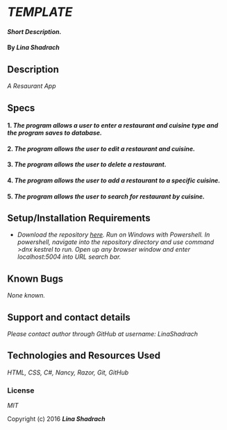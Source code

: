 # _TEMPLATE_

#### _Short Description._

#### By _**Lina Shadrach**_

## Description
_A Resaurant App_

## Specs
#### 1. _The program allows a user to enter a restaurant and cuisine type and the program saves to database._

#### 2. _The program allows the user to edit a restaurant and cuisine._

#### 3. _The program allows the user to delete a restaurant._

#### 4. _The program allows the user to add a restaurant to a specific cuisine._

#### 5. _The program allows the user to search for restaurant by cuisine._


## Setup/Installation Requirements

* _Download the repository [here](https://github.com/LinaShadrach/AddressBookInd.git "Lina's Address Book"). Run on Windows with Powershell. In powershell, navigate into the repository directory and use command >dnx kestrel to run. Open up any browser window and enter localhost:5004 into URL search bar._

## Known Bugs

_None known._

## Support and contact details

_Please contact author through GitHub at username: LinaShadrach_

## Technologies and Resources Used

_HTML, CSS, C#, Nancy, Razor, Git, GitHub_

### License

*MIT*

Copyright (c) 2016 **_Lina Shadrach_**
